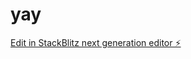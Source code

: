 # yay

[Edit in StackBlitz next generation editor ⚡️](https://stackblitz.com/~/github.com/eseratasi/yay)